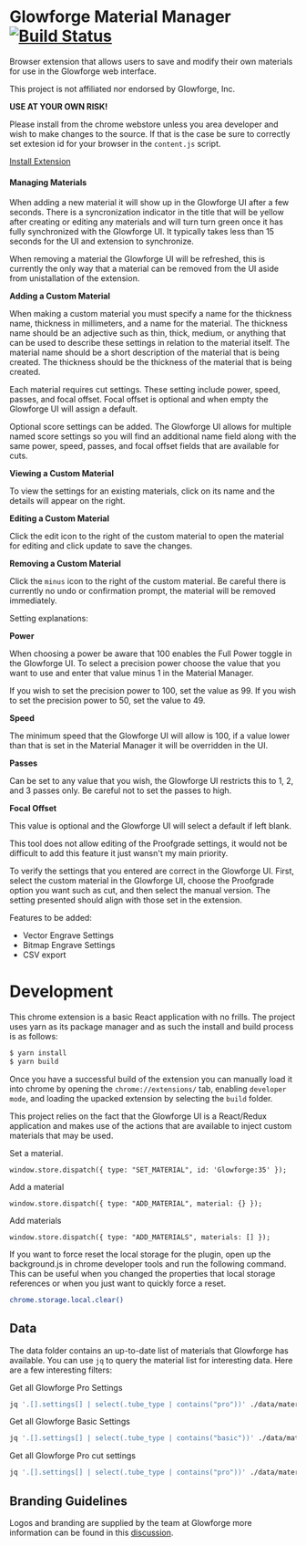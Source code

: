 # Glowforge Material Manager [![Build Status](https://travis-ci.org/icirellik/glowforge-material-manager.svg?branch=master)](https://travis-ci.org/icirellik/glowforge-material-manager)

Browser extension that allows users to save and modify their own materials for
use in the Glowforge web interface.

This project is not affiliated nor endorsed by Glowforge, Inc.

**USE AT YOUR OWN RISK!**

Please install from the chrome webstore unless you area developer and wish to
make changes to the source. If that is the case be sure to correctly set
extesion id for your browser in the `content.js` script.

[Install Extension](https://chrome.google.com/webstore/detail/glowforge-material-manage/adabmafjmdcjnihkmggljljeopjfghii)

#### Managing Materials

When adding a new material it will show up in the Glowforge UI after a few
seconds. There is a syncronization indicator in the title that will be yellow
after creating or editing any materials and will turn turn green once it has
fully synchronized with the Glowforge UI. It typically takes less than 15
seconds for the UI and extension to synchronize.

When removing a material the Glowforge UI will be refreshed, this is currently
the only way that a material can be removed from the UI aside from unistallation
of the extension.

**Adding a Custom Material**

When making a custom material you must specify a name for the thickness name,
thickness in millimeters, and a name for the material. The thickness name should
be an adjective such as thin, thick, medium, or anything that can be used to
describe these settings in relation to the material itself. The material name
should be a short description of the material that is being created. The
thickness should be the thickness of the material that is being created.

Each material requires cut settings. These setting include power, speed, passes,
and focal offset. Focal offset is optional and when empty the Glowforge UI will
assign a default.

Optional score settings can be added. The Glowforge UI allows for multiple named
score settings so you will find an additional name field along with the same
power, speed, passes, and focal offset fields that are available for cuts.

**Viewing a Custom Material**

To view the settings for an existing materials, click on its name and the
details will appear on the right.

**Editing a Custom Material**

Click the edit icon to the right of the custom material to open the material
for editing and click update to save the changes.

**Removing a Custom Material**

Click the `minus` icon to the right of the custom material. Be careful there is
currently no undo or confirmation prompt, the material will be removed
immediately.

Setting explanations:

**Power**

When choosing a power be aware that 100 enables the Full Power toggle in the
Glowforge UI. To select a precision power choose the value that you want to use
and enter that value minus 1 in the Material Manager.

If you wish to set the precision power to 100, set the value as 99.
If you wish to set the precision power to 50, set the value to 49.

**Speed**

The minimum speed that the Glowforge UI will allow is 100, if a value lower
than that is set in the Material Manager it will be overridden in the UI.

**Passes**

Can be set to any value that you wish, the Glowforge UI restricts this
to 1, 2, and 3 passes only. Be careful not to set the passes to high.

**Focal Offset**

This value is optional and the Glowforge UI will select a default if left blank.

This tool does not allow editing of the Proofgrade settings, it would not be
difficult to add this feature it just wansn't my main priority.

To verify the settings that you entered are correct in the Glowforge UI. First,
select the custom material in the Glowforge UI, choose the Proofgrade option you
want such as cut, and then select the manual version. The setting presented
should align with those set in the extension.

Features to be added:

* Vector Engrave Settings
* Bitmap Engrave Settings
* CSV export

# Development

This chrome extension is a basic React application with no frills. The project
uses yarn as its package manager and as such the install and build process is as
follows:

```sh
$ yarn install
$ yarn build
```

Once you have a successful build of the extension you can manually load it into
chrome by opening the `chrome://extensions/` tab, enabling `developer mode`, and
loading the upacked extension by selecting the `build` folder.

This project relies on the fact that the Glowforge UI is a React/Redux
application and makes use of the actions that are available to inject custom
materials that may be used.

Set a material.

```node
window.store.dispatch({ type: "SET_MATERIAL", id: 'Glowforge:35' });
```

Add a material

```node
window.store.dispatch({ type: "ADD_MATERIAL", material: {} });
```

Add materials

```node
window.store.dispatch({ type: "ADD_MATERIALS", materials: [] });
```

If you want to force reset the local storage for the plugin, open up the
background.js in chrome developer tools and run the following command. This can
be useful when you changed the properties that local storage references or when
you just want to quickly force a reset.

```sh
chrome.storage.local.clear()
```

## Data

The data folder contains an up-to-date list of materials that Glowforge has
available. You can use `jq` to query the material list for interesting data.
Here are a few interesting filters:

Get all Glowforge Pro Settings

```sh
jq '.[].settings[] | select(.tube_type | contains("pro"))' ./data/materials.json | jq -s '.'
```

Get all Glowforge Basic Settings

```sh
jq '.[].settings[] | select(.tube_type | contains("basic"))' ./data/materials.json | jq -s '.'
```

Get all Glowforge Pro cut settings

```sh
jq '.[].settings[] | select(.tube_type | contains("pro"))' ./data/materials.json | jq -s '.' | jq '.[] | [ .description, .cut_setting ]' | jq -s '.'
```

## Branding Guidelines

Logos and branding are supplied by the team at Glowforge more information can
be found in this [discussion](https://community.glowforge.com/t/lets-talk-about-glowforge-logo-and-brand-guidelines/6576).
